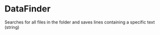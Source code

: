 # DataFinder
Searches for all files in the folder and saves lines containing a specific text (string)
